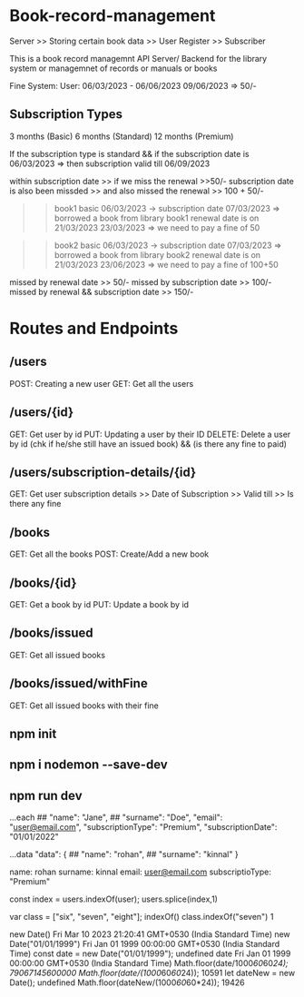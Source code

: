 # Book-record-management

Server  >> Storing certain book data
        >> User Register
        >> Subscriber


This is a book record managemnt API Server/ Backend for the library system or managemnet of records or manuals or books

Fine System:
User: 06/03/2023 - 06/06/2023
09/06/2023 => 50/-


## Subscription Types
3 months (Basic)
6 months (Standard)
12 months (Premium)

If the subscription type is standard && if the subscription date is 06/03/2023
=> then subscription valid till 06/09/2023

within subscription date >> if we miss the renewal >>50/- 
subscription date is also been missded >> and also missed the renewal >> 100 + 50/- 


>> book1
>> basic
>> 06/03/2023 -> subscription date
>> 07/03/2023 => borrowed a book from library
>> book1 renewal date is on 21/03/2023
>> 23/03/2023 => we need to pay a fine of 50


>> book2
>> basic
>> 06/03/2023 -> subscription date
>> 07/03/2023 => borrowed a book from library
>> book2 renewal date is on 21/03/2023
>> 23/06/2023 => we need to pay a fine of 100+50


missed by renewal date >> 50/-
missed by subscription date >> 100/-
missed by renewal && subscription date >> 150/-





# Routes and Endpoints

## /users
POST: Creating a new user
GET: Get all the users

## /users/{id}
GET: Get user by id
PUT: Updating a user by their ID
DELETE: Delete a user by id (chk if he/she still have an issued book) && (is there any fine to paid)

## /users/subscription-details/{id}
GET: Get user subscription details
        >> Date of Subscription
        >> Valid till
        >> Is there any fine

## /books
GET: Get all the books
POST: Create/Add a new book

## /books/{id}
GET: Get a book by id
PUT: Update a book by id

## /books/issued
GET: Get all issued books

## /books/issued/withFine
GET: Get all issued books with their fine




## npm init
## npm i nodemon --save-dev
## npm run dev




...each
     ## "name": "Jane",
     ## "surname": "Doe",
      "email": "user@email.com",
      "subscriptionType": "Premium",
      "subscriptionDate": "01/01/2022"


...data
  "data": {
    ## "name": "rohan",
    ## "surname": "kinnal"
  }

name: rohan
surname: kinnal
email: user@email.com
subscriptioType: "Premium"


  const index = users.indexOf(user);
  users.splice(index,1)


  var class = ["six", "seven", "eight"];
  indexOf()
  class.indexOf("seven")
  1



<!-- Jan 1 1970 UTC //MillSecs -->

  new Date()
Fri Mar 10 2023 21:20:41 GMT+0530 (India Standard Time)
new Date("01/01/1999")
Fri Jan 01 1999 00:00:00 GMT+0530 (India Standard Time)
const date = new Date("01/01/1999");
undefined
date
Fri Jan 01 1999 00:00:00 GMT+0530 (India Standard Time)
Math.floor(date/1000*60*60*24);
79067145600000
Math.floor(date/(1000*60*60*24));
10591
let dateNew = new Date();
undefined
Math.floor(dateNew/(1000*60*60*24));
19426